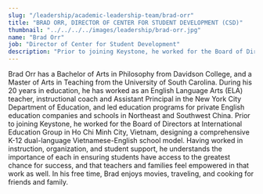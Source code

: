 ```yaml
---
slug: "/leadership/academic-leadership-team/brad-orr"
title: "BRAD ORR, DIRECTOR OF CENTER FOR STUDENT DEVELOPMENT (CSD)"
thumbnail: "../../../../images/leadership/brad-orr.jpg"
name: "Brad Orr"
job: "Director of Center for Student Development"
description: "Prior to joining Keystone, he worked for the Board of Directors at International Education Group in Ho Chi Minh City, Vietnam, designing a comprehensive K-12 dual-language Vietnamese-English school model. Having worked in instruction, organization, and student support, he understands the importance of each in ensuring students have access to the greatest chance for success, and that teachers and families feel empowered in that work as well. "
---
```


Brad Orr has a Bachelor of Arts in Philosophy from Davidson College, and a Master of Arts in Teaching from the University of South Carolina. During his 20 years in education, he has worked as an English Language Arts (ELA) teacher, instructional coach and Assistant Principal in the New York City Department of Education, and led education programs for private English education companies and schools in Northeast and Southwest China. Prior to joining Keystone, he worked for the Board of Directors at International Education Group in Ho Chi Minh City, Vietnam, designing a comprehensive K-12 dual-language Vietnamese-English school model. Having worked in instruction, organization, and student support, he understands the importance of each in ensuring students have access to the greatest chance for success, and that teachers and families feel empowered in that work as well. In his free time, Brad enjoys movies, traveling, and cooking for friends and family.
